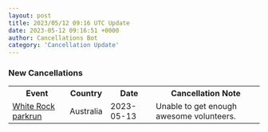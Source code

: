 ```yaml
---
layout: post
title: 2023/05/12 09:16 UTC Update
date: 2023-05-12 09:16:51 +0000
author: Cancellations Bot
category: 'Cancellation Update'
---
```


<h3>New Cancellations</h3>
<div class='hscrollable'>
<table style='width: 100%'>
    <tr>
        <th>Event</th>
        <th>Country</th>
        <th>Date</th>
        <th>Cancellation Note</th>
    </tr>
    <tr>
        <td><a href="https://www.parkrun.com.au/whiterock">White Rock parkrun</a></td>
        <td>Australia</td>
        <td>2023-05-13</td>
        <td>Unable to get enough awesome volunteers.</td>
    </tr>
</table>
</div>
